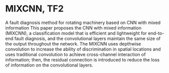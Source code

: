 # MIXCNN, TF2
A fault diagnosis method for rotating machinery based on CNN with mixed information
This paper proposes the CNN with mixed information (MIXCNN), a classification model that is efficient and lightweight for end-to-end fault diagnosis, and the convolutional layers maintain the same size of the output throughout the network. The MIXCNN uses depthwise convolution to increase the ability of discrimination in spatial locations and uses traditional convolution to achieve cross-channel interaction of information; then, the residual connection is introduced to reduce the loss of information on the convolutional layers. 
